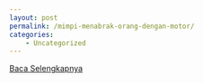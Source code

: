 ```yaml
---
layout: post
permalink: /mimpi-menabrak-orang-dengan-motor/
categories:
    - Uncategorized
---
```


[Baca Selengkapnya](/01)